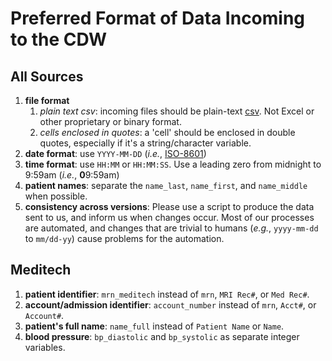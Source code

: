 Preferred Format of Data Incoming to the CDW
=================

All Sources
-----------------

1. **file format**
    1. *plain text csv*: incoming files should be plain-text [csv](https://en.wikipedia.org/wiki/Comma-separated_values).  Not Excel or other proprietary or binary format.
    1. *cells enclosed in quotes*: a 'cell' should be enclosed in double quotes, especially if it's a string/character variable.
1. **date format**: use `YYYY-MM-DD` (*i.e.*, [ISO-8601](https://www.explainxkcd.com/wiki/index.php/1179:_ISO_8601))
1. **time format**: use `HH:MM` or `HH:MM:SS`.  Use a leading zero from midnight to 9:59am (*i.e.*, **0**9:59am) 
1. **patient names**: separate the `name_last`, `name_first`, and `name_middle` when possible.
1. **consistency across versions**: Please use a script to produce the data sent to us, and inform us when changes occur.  Most of our processes are automated, and changes that are trivial to humans (*e.g.*, `yyyy-mm-dd` to `mm/dd-yy`) cause problems for the automation.

Meditech
-----------------

1. **patient identifier**: `mrn_meditech` instead of `mrn`, `MRI Rec#`, or `Med Rec#`.
1. **account/admission identifier**: `account_number` instead of `mrn`, `Acct#`, or `Account#`.
1. **patient's full name**: `name_full` instead of `Patient Name` or `Name`.
1. **blood pressure**: `bp_diastolic` and `bp_systolic` as separate integer variables.
